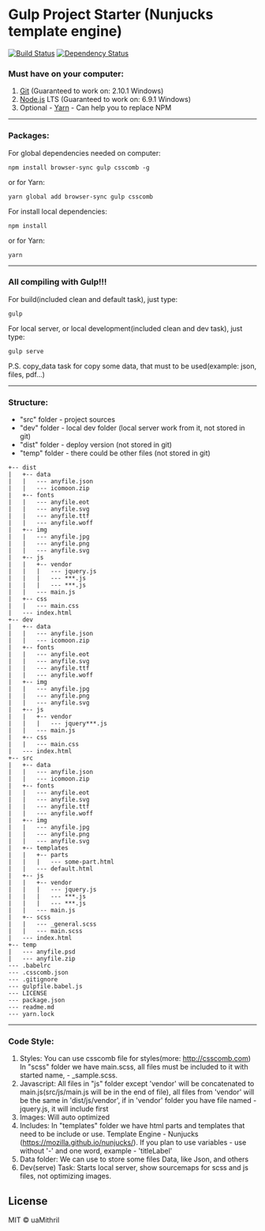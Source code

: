 # Gulp Project Starter (Nunjucks template engine) 
[![Build Status][travis-image]][travis-url] [![Dependency Status][daviddm-image]][daviddm-url]
### Must have on your computer:
1. [Git](https://git-scm.com/download) (Guaranteed to work on: 2.10.1 Windows)
2. [Node.js](https://nodejs.org/en/download) LTS (Guaranteed to work on: 6.9.1 Windows)
3. Optional - [Yarn](https://yarnpkg.com/en/docs/install) - Can help you to replace NPM

-----------------------------------------------

### Packages:
For global dependencies needed on computer:
```
npm install browser-sync gulp csscomb -g
```
or for Yarn:
```
yarn global add browser-sync gulp csscomb
```
For install local dependencies:
```
npm install
```
or for Yarn:
```
yarn
```

-----------------------------------------------

### All compiling with Gulp!!!
For build(included clean and default task), just type:
```
gulp
```
For local server, or local development(included clean and dev task), just type:
```
gulp serve
```

P.S.
copy_data task for copy some data, that must to be used(example: json, files, pdf...)

-----------------------------------------------

### Structure:
* "src" folder - project sources
* "dev" folder - local dev folder (local server work from it, not stored in git)
* "dist" folder - deploy version (not stored in git)
* "temp" folder - there could be other files (not stored in git)

```
+-- dist
|   +-- data
|   |   --- anyfile.json
|   |   --- icomoon.zip
|   +-- fonts
|   |   --- anyfile.eot
|   |   --- anyfile.svg
|   |   --- anyfile.ttf
|   |   --- anyfile.woff
|   +-- img
|   |   --- anyfile.jpg
|   |   --- anyfile.png
|   |   --- anyfile.svg
|   +-- js
|   |   +-- vendor
|   |   |   --- jquery.js
|   |   |   --- ***.js
|   |   |   --- ***.js
|   |   --- main.js
|   +-- css
|   |   --- main.css
|   --- index.html
+-- dev
|   +-- data
|   |   --- anyfile.json
|   |   --- icomoon.zip
|   +-- fonts
|   |   --- anyfile.eot
|   |   --- anyfile.svg
|   |   --- anyfile.ttf
|   |   --- anyfile.woff
|   +-- img
|   |   --- anyfile.jpg
|   |   --- anyfile.png
|   |   --- anyfile.svg
|   +-- js
|   |   +-- vendor
|   |   |   --- jquery***.js
|   |   --- main.js
|   +-- css
|   |   --- main.css
|   --- index.html
+-- src
|   +-- data
|   |   --- anyfile.json
|   |   --- icomoon.zip
|   +-- fonts
|   |   --- anyfile.eot
|   |   --- anyfile.svg
|   |   --- anyfile.ttf
|   |   --- anyfile.woff
|   +-- img
|   |   --- anyfile.jpg
|   |   --- anyfile.png
|   |   --- anyfile.svg
|   +-- templates
|   |   +-- parts
|   |   |   --- some-part.html
|   |   --- default.html
|   +-- js
|   |   +-- vendor
|   |   |   --- jquery.js
|   |   |   --- ***.js
|   |   |   --- ***.js
|   |   --- main.js
|   +-- scss
|   |   --- _general.scss
|   |   --- main.scss
|   --- index.html
+-- temp
|   --- anyfile.psd
|   --- anyfile.zip
--- .babelrc
--- .csscomb.json
--- .gitignore
--- gulpfile.babel.js
--- LICENSE
--- package.json
--- readme.md
--- yarn.lock
```

-----------------------------------------------

### Code Style:
1. Styles:
You can use csscomb file for styles(more: http://csscomb.com)
In "scss" folder we have main.scss, all files must be included to it with started name, - _sample.scss.
2. Javascript:
All files in "js" folder except 'vendor' will be concatenated to main.js(src/js/main.js will be in the end of file), all files from 'vendor' will be the same in 'dist/js/vendor', if in 'vendor' folder you have file named - jquery.js, it will include first
3. Images:
Will auto optimized
4. Includes:
In "templates" folder we have html parts and templates that need to be include or use. Template Engine - Nunjucks (https://mozilla.github.io/nunjucks/). If you plan to use variables - use without '-' and one word, example - 'titleLabel'
5. Data folder:
We can use to store some files Data, like Json, and others
6. Dev(serve) Task:
Starts local server, show sourcemaps for scss and js files, not optimizing images.

## License

MIT © uaMithril

[travis-image]: https://travis-ci.org/uamithril/generator-uamithril-web-starter.svg?branch=nunjucks-template-engine
[travis-url]: https://travis-ci.org/uamithril/generator-uamithril-web-starter
[daviddm-image]: https://david-dm.org/uamithril/generator-uamithril-web-starter/nunjucks-template-engine.svg?theme=shields.io
[daviddm-url]: https://david-dm.org/uamithril/generator-uamithril-web-starter/nunjucks-template-engine